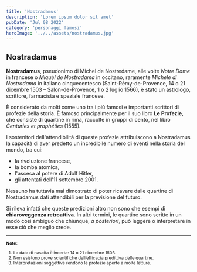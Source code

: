 ```yaml
---
title: 'Nostradamus'
description: 'Lorem ipsum dolor sit amet'
pubDate: 'Jul 08 2022'
category: 'personaggi famosi'
heroImage: '../../assets/nostradamus.jpg'
---
```


<article>
  <h1>Nostradamus</h1>

  <p><strong>Nostradamus</strong>, pseudonimo di Michel de Nostredame, alle volte <em>Notre Dame</em> in francese o <em>Miquèl de Nostradama</em> in occitano, raramente <em>Michele di Nostradama</em> in italiano cinquecentesco 
  (<time datetime="1503-12-14">Saint-Rémy-de-Provence, 14 o 21 dicembre 1503</time> – <time datetime="1566-07-01">Salon-de-Provence, 1 o 2 luglio 1566</time>), è stato un astrologo, scrittore, farmacista e speziale francese.</p>

  <p>È considerato da molti come uno tra i più famosi e importanti scrittori di profezie della storia. È famoso principalmente per il suo libro <strong>Le Profezie</strong>, che consiste di quartine in rima, raccolte in gruppi di cento, nel libro <em>Centuries et prophéties</em> (1555).</p>

  <p>I sostenitori dell'attendibilità di queste profezie attribuiscono a Nostradamus la capacità di aver predetto un incredibile numero di eventi nella storia del mondo, tra cui:</p>

  <ul>
    <li>la rivoluzione francese,</li>
    <li>la bomba atomica,</li>
    <li>l'ascesa al potere di Adolf Hitler,</li>
    <li>gli attentati dell'11 settembre 2001.</li>
  </ul>

  <p>Nessuno ha tuttavia mai dimostrato di poter ricavare dalle quartine di Nostradamus dati attendibili per la previsione del futuro.</p>

  <p>Si rileva infatti che queste predizioni altro non sono che esempi di <strong>chiaroveggenza retroattiva</strong>. In altri termini, le quartine sono scritte in un modo così ambiguo che chiunque, <em>a posteriori</em>, può leggere o interpretare in esse ciò che meglio crede.</p>

  <hr>

  <section>
    <small>
      <p><strong>Note:</strong></p>
      <ol>
        <li>La data di nascita è incerta: 14 o 21 dicembre 1503.</li>
        <li>Non esistono prove scientifiche dell’efficacia predittiva delle quartine.</li>
        <li>Interpretazioni soggettive rendono le profezie aperte a molte letture.</li>
      </ol>
    </small>
  </section>
</article>
